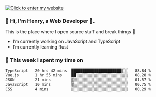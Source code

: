 [![Click to enter my website](https://github.com/zh30/zh30/assets/7930156/bb82b0df-3fb8-4136-8522-734cd2b27f6a)](https://blog.zhanghe.dev) 

### 👋 Hi, I'm Henry, a Web Developer 🚀.

This is the place where I open source stuff and break things :rofl:

- I’m currently working on JavaScript and TypeScript
- I’m currently learning Rust

### 💪 This week I spent my time on

<!--START_SECTION:waka-->

```txt
TypeScript   20 hrs 42 mins  ██████████████████████▒░░   88.84 %
Vue.js       1 hr 55 mins    ██░░░░░░░░░░░░░░░░░░░░░░░   08.28 %
JSON         21 mins         ▒░░░░░░░░░░░░░░░░░░░░░░░░   01.57 %
JavaScript   10 mins         ▒░░░░░░░░░░░░░░░░░░░░░░░░   00.75 %
CSS          4 mins          ░░░░░░░░░░░░░░░░░░░░░░░░░   00.29 %
```

<!--END_SECTION:waka-->
